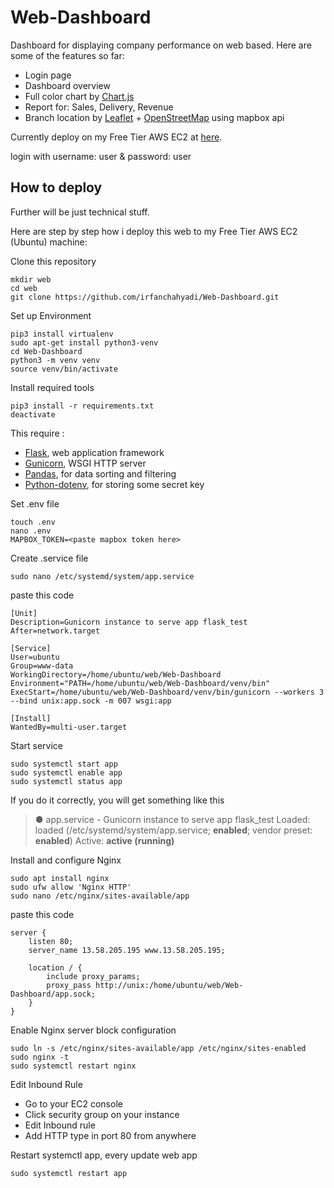 # Web-Dashboard
Dashboard for displaying company performance on web based.
Here are some of the features so far:
- Login page
- Dashboard overview
- Full color chart by [Chart.js](https://github.com/chartjs/Chart.js)
- Report for: Sales, Delivery, Revenue
- Branch location by [Leaflet](https://github.com/Leaflet/Leaflet) + [OpenStreetMap](https://www.openstreetmap.org/) using mapbox api


Currently deploy on my Free Tier AWS EC2 at [here](http://13.58.205.195/).

login with username: user & password: user

## How to deploy
Further will be just technical stuff.

Here are step by step how i deploy this web to my Free Tier AWS EC2 (Ubuntu) machine:

Clone this repository
```
mkdir web
cd web
git clone https://github.com/irfanchahyadi/Web-Dashboard.git
```

Set up Environment
```
pip3 install virtualenv
sudo apt-get install python3-venv
cd Web-Dashboard
python3 -m venv venv
source venv/bin/activate
```

Install required tools
```
pip3 install -r requirements.txt
deactivate
```
This require :
- [Flask](https://github.com/pallets/flask), web application framework
- [Gunicorn](https://github.com/benoitc/gunicorn), WSGI HTTP server
- [Pandas](https://github.com/pandas-dev/pandas), for data sorting and filtering
- [Python-dotenv](https://github.com/theskumar/python-dotenv), for storing some secret key

Set .env file
```
touch .env
nano .env
MAPBOX_TOKEN=<paste mapbox token here>
```

Create .service file
```
sudo nano /etc/systemd/system/app.service
```
paste this code
```
[Unit]
Description=Gunicorn instance to serve app flask_test
After=network.target

[Service]
User=ubuntu
Group=www-data
WorkingDirectory=/home/ubuntu/web/Web-Dashboard
Environment="PATH=/home/ubuntu/web/Web-Dashboard/venv/bin"
ExecStart=/home/ubuntu/web/Web-Dashboard/venv/bin/gunicorn --workers 3 --bind unix:app.sock -m 007 wsgi:app

[Install]
WantedBy=multi-user.target
```

Start service
```
sudo systemctl start app
sudo systemctl enable app
sudo systemctl status app
```
If you do it correctly, you will get something like this
>● app.service - Gunicorn instance to serve app flask_test
>   Loaded: loaded (/etc/systemd/system/app.service; **enabled**; vendor preset: **enabled**)
>   Active: **active (running)** 



Install and configure Nginx
```
sudo apt install nginx
sudo ufw allow 'Nginx HTTP'
sudo nano /etc/nginx/sites-available/app
```
paste this code
```
server {
    listen 80;
    server_name 13.58.205.195 www.13.58.205.195;

    location / {
        include proxy_params;
        proxy_pass http://unix:/home/ubuntu/web/Web-Dashboard/app.sock;
    }
}
```

Enable Nginx server block configuration
```
sudo ln -s /etc/nginx/sites-available/app /etc/nginx/sites-enabled
sudo nginx -t
sudo systemctl restart nginx
```

Edit Inbound Rule
- Go to your EC2 console
- Click security group on your instance
- Edit Inbound rule
- Add HTTP type in port 80 from anywhere

Restart systemctl app, every update web app
```
sudo systemctl restart app
```
